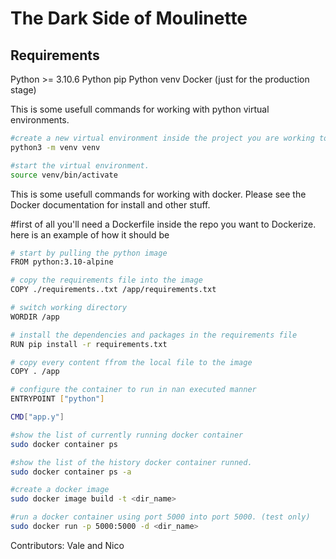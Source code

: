 # The Dark Side of Moulinette

## Requirements
   Python >= 3.10.6
   Python pip
   Python venv
   Docker (just for the production stage)

This is some usefull commands for working with python virtual environments.
```bash
#create a new virtual environment inside the project you are working to.
python3 -m venv venv

#start the virtual environment.
source venv/bin/activate
```

This is some usefull commands for working with docker.
Please see the Docker documentation for install and other stuff.

#first of all you'll need a Dockerfile inside the repo you want to Dockerize.
here is an example of how it should be
```bash
# start by pulling the python image
FROM python:3.10-alpine

# copy the requirements file into the image
COPY ./requirements..txt /app/requirements.txt

# switch working directory
WORDIR /app

# install the dependencies and packages in the requirements file
RUN pip install -r requirements.txt

# copy every content ffrom the local file to the image
COPY . /app

# configure the container to run in nan executed manner
ENTRYPOINT ["python"]

CMD["app.y"]
```

```bash
#show the list of currently running docker container
sudo docker container ps

#show the list of the history docker container runned.
sudo docker container ps -a

#create a docker image
sudo docker image build -t <dir_name>

#run a docker container using port 5000 into port 5000. (test only)
sudo docker run -p 5000:5000 -d <dir_name>
```

Contributors:
Vale and Nico
